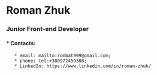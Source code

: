 # Roman Zhuk
### Junior Front-end Developer
#### * Contacts:
       * email: mailto:rombat999@gmail.com; 
       * phone: tel:+380972459308; 
       * LinkedIn: https://www.linkedin.com/in/roman-zhuk/

